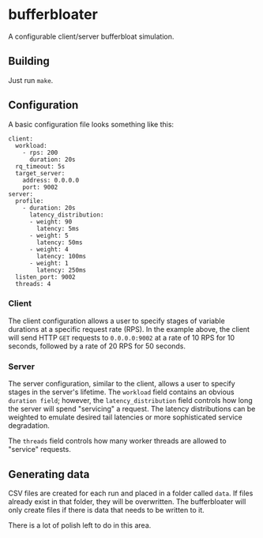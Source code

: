 # bufferbloater
A configurable client/server bufferbloat simulation.

## Building

Just run `make`.

## Configuration

A basic configuration file looks something like this:
```
client:
  workload:
    - rps: 200 
      duration: 20s 
  rq_timeout: 5s
  target_server:
    address: 0.0.0.0
    port: 9002
server:
  profile:
    - duration: 20s
      latency_distribution:
      - weight: 90
        latency: 5ms
      - weight: 5
        latency: 50ms
      - weight: 4
        latency: 100ms
      - weight: 1
        latency: 250ms
  listen_port: 9002
  threads: 4
```

### Client

The client configuration allows a user to specify stages of variable durations
at a specific request rate (RPS). In the example above, the client will send
HTTP `GET` requests to `0.0.0.0:9002` at a rate of 10 RPS for 10 seconds,
followed by a rate of 20 RPS for 50 seconds.

### Server

The server configuration, similar to the client, allows a user to specify stages
in the server's lifetime. The `workload` field contains an obvious `duration
field`; however, the `latency_distribution` field controls how long the server
will spend "servicing" a request. The latency distributions can be weighted to
emulate desired tail latencies or more sophisticated service degradation.

The `threads` field controls how many worker threads are allowed to "service"
requests.

## Generating data

CSV files are created for each run and placed in a folder called `data`. If
files already exist in that folder, they will be overwritten. The bufferbloater
will only create files if there is data that needs to be written to it.

There is a lot of polish left to do in this area.
